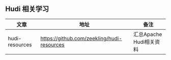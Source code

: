 
## Hudi 相关学习

| 文章 | 地址| 备注|
|----|----|----|
| hudi-resources | https://github.com/zeekling/hudi-resources | 汇总Apache Hudi相关资料 |



